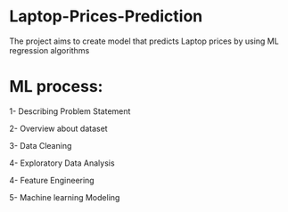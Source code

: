 # Laptop-Prices-Prediction
The project aims to create model that predicts Laptop prices by using ML regression algorithms

# ML process:
1- Describing Problem Statement

2- Overview about dataset

3- Data Cleaning

4- Exploratory Data Analysis

4- Feature Engineering

5- Machine learning Modeling
